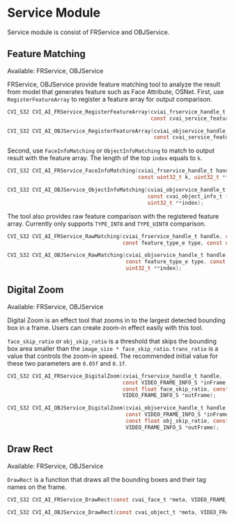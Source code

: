 # Service Module

Service module is consist of FRService and OBJService.

## Feature Matching

Available: FRService, OBJService

FRService, OBJService provide feature matching tool to analyze the result from model that generates feature such as Face Attribute, OSNet. First, use ``RegisterFeatureArray`` to register a feature array for output comparison.

```c
CVI_S32 CVI_AI_FRService_RegisterFeatureArray(cviai_frservice_handle_t handle,
                                              const cvai_service_feature_array_t featureArray);

CVI_S32 CVI_AI_OBJService_RegisterFeatureArray(cviai_objservice_handle_t handle,
                                               const cvai_service_feature_array_t featureArray);
```

Second, use ``FaceInfoMatching`` or ``ObjectInfoMatching`` to match to output result with the feature array. The length of the top ``index`` equals to ``k``.

```c
CVI_S32 CVI_AI_FRService_FaceInfoMatching(cviai_frservice_handle_t handle, const cvai_face_t *face,
                                          const uint32_t k, uint32_t **index);

CVI_S32 CVI_AI_OBJService_ObjectInfoMatching(cviai_objservice_handle_t handle,
                                             const cvai_object_info_t *object_info, const uint32_t k,
                                             uint32_t **index);
```

The tool also provides raw feature comparison with the registered feature array. Currently only supports ``TYPE_INT8`` and ``TYPE_UINT8`` comparison.

```c
CVI_S32 CVI_AI_FRService_RawMatching(cviai_frservice_handle_t handle, const uint8_t *feature,
                                     const feature_type_e type, const uint32_t k, uint32_t **index);

CVI_S32 CVI_AI_OBJService_RawMatching(cviai_objservice_handle_t handle, const uint8_t *feature,
                                      const feature_type_e type, const uint32_t k,
                                      uint32_t **index);
```

## Digital Zoom

Available: FRService, OBJService

Digital Zoom is an effect tool that zooms in to the largest detected bounding box in a frame. Users can create zoom-in effect easily with this tool.

``face_skip_ratio`` or ``obj_skip_ratio`` is a threshold that skips the bounding box area smaller than the ``image_size * face_skip_ratio``. ``trans_ratio`` is a value that controls the zoom-in speed. The recommended initial value for these two parameters are ``0.05f`` and ``0.1f``.

```c
CVI_S32 CVI_AI_FRService_DigitalZoom(cviai_frservice_handle_t handle,
                                     const VIDEO_FRAME_INFO_S *inFrame, const cvai_face_t *meta,
                                     const float face_skip_ratio, const float trans_ratio,
                                     VIDEO_FRAME_INFO_S *outFrame);

CVI_S32 CVI_AI_OBJService_DigitalZoom(cviai_objservice_handle_t handle,
                                      const VIDEO_FRAME_INFO_S *inFrame, const cvai_object_t *meta,
                                      const float obj_skip_ratio, const float trans_ratio,
                                      VIDEO_FRAME_INFO_S *outFrame);
```

## Draw Rect

Available: FRService, OBJService

``DrawRect`` is a function that draws all the bounding boxes and their tag names on the frame.

```c
CVI_S32 CVI_AI_FRService_DrawRect(const cvai_face_t *meta, VIDEO_FRAME_INFO_S *frame);

CVI_S32 CVI_AI_OBJService_DrawRect(const cvai_object_t *meta, VIDEO_FRAME_INFO_S *frame);
```
